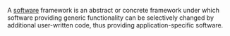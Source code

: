 A [software](/wiki/Software) framework is an abstract or concrete framework under which software providing generic functionality can be selectively changed by additional user-written code, thus providing application-specific software.